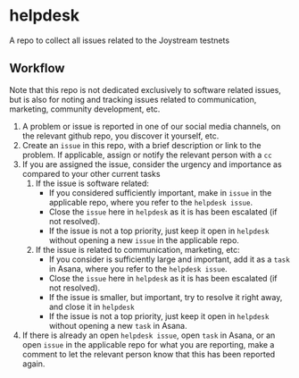 # helpdesk
A repo to collect all issues related to the Joystream testnets

## Workflow

Note that this repo is not dedicated exclusively to software related issues, but is also for noting and tracking issues related to communication, marketing, community development, etc.

1. A problem or issue is reported in one of our social media channels, on the relevant github repo, you discover it yourself, etc.
2. Create an `issue` in this repo, with a brief description or link to the problem. If applicable, assign or notify the relevant person with a `cc`
3. If you are assigned the issue, consider the urgency and importance as compared to your other current tasks
   1. If the issue is software related:
      * If you considered sufficiently important, make in `issue` in the applicable repo, where you refer to the `helpdesk issue`.
      *  Close the `issue` here in `helpdesk` as it is has been escalated (if not resolved).
      *  If the issue is not a top priority, just keep it open in `helpdesk` without opening a new `issue` in the applicable repo.
   2.   If the issue is related to communication, marketing, etc:
          * If you consider is sufficiently large and important, add it as a `task` in Asana, where you refer to the `helpdesk issue`.
          *  Close the `issue` here in `helpdesk` as it is has been escalated (if not resolved).
          * If the issue is smaller, but important, try to resolve it right away, and close it in `helpdesk`
          * If the issue is not a top priority, just keep it open in `helpdesk` without opening a new `task` in Asana.
4. If there is already an open `helpdesk issue`, open `task` in Asana, or an open `issue` in the applicable repo for what you are reporting, make a comment to let the relevant person know that this has been reported again.